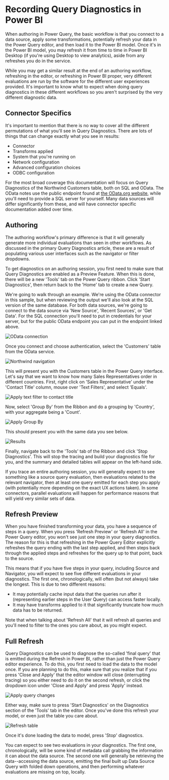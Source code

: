 # Recording Query Diagnostics in Power BI

When authoring in Power Query, the basic workflow is that you connect to a data source, apply some transformations, potentially refresh your data in the Power Query editor, and then load it to the Power BI model. Once it's in the Power BI model, you may refresh it from time to time in Power BI Desktop (if you're using Desktop to view analytics), aside from any refreshes you do in the service.

While you may get a similar result at the end of an authoring workflow, refreshing in the editor, or refreshing in Power BI proper, very different evaluations are run by the software for the different user experiences provided. It's important to know what to expect when doing query diagnostics in these different workflows so you aren't surprised by the very different diagnostic data.

## Connector Specifics

It's important to mention that there is no way to cover all the different permutations of what you'll see in Query Diagnostics. There are lots of things that can change exactly what you see in results:

* Connector
* Transforms applied
* System that you're running on
* Network configuration
* Advanced configuration choices
* ODBC configuration

For the most broad coverage this documentation will focus on Query Diagnostics of the Northwind Customers table, both on SQL and OData. The OData notes use the public endpoint found at [the OData.org website](https://services.odata.org/V4/Northwind/Northwind.svc/), while you'll need to provide a SQL server for yourself. Many data sources will differ significantly from these, and will have connector specific documentation added over time.

## Authoring

The authoring workflow's primary difference is that it will generally generate more individual evaluations than seen in other workflows. As discussed in the primary Query Diagnostics article, these are a result of populating various user interfaces such as the navigator or filter dropdowns.

To get diagnostics on an authoring session, you first need to make sure that Query Diagnostics are enabled as a Preview Feature. When this is done, there will be a new 'Tools' tab on the Power Query ribbon. Click 'Start Diagnostics', then return back to the 'Home' tab to create a new Query.

We're going to walk through an example. We're using the OData connector in this sample, but when reviewing the output we'll also look at the SQL version of the same database. For both data sources, we're going to connect to the data source via 'New Source', 'Recent Sources', or 'Get Data'. For the SQL connection you'll need to put in credentials for your server, but for the public OData endpoint you can put in the endpoint linked above.

![OData connection](images/diagnosticsodatanorthwind.png)

Once you connect and choose authentication, select the 'Customers' table from the OData service.

![Northwind navigation](images/diagnosticsodataselecttable.png)

This will present you with the Customers table in the Power Query interface. Let's say that we want to know how many Sales Representatives order in different countries. First, right click on 'Sales Representative' under the 'Contact Title' column, mouse over 'Text Filters', and select 'Equals'.

![Apply text filter to contact title](images/diagnosticsodatafilter.png)

Now, select 'Group By' from the Ribbon and do a grouping by 'Country', with your aggregate being a 'Count'.

![Apply Group By](images/diagnosticsodatagroupby.png)

This should present you with the same data you see below.

![Results](images/diagnosticsodataend.png)

Finally, navigate back to the 'Tools' tab of the Ribbon and click 'Stop Diagnostics'. This will stop the tracing and build your diagnostics file for you, and the summary and detailed tables will appear on the left-hand side.

If you trace an entire authoring session, you will generally expect to see something like a source query evaluation, then evaluations related to the relevant navigator, then at least one query emitted for each step you apply (with potentially more depending on the exact UX actions taken). In some connectors, parallel evaluations will happen for performance reasons that will yield very similar sets of data.

## Refresh Preview

When you have finished transforming your data, you have a sequence of steps in a query. When you press 'Refresh Preview' or 'Refresh All' in the Power Query editor, you won't see just one step in your query diagnostics. The reason for this is that refreshing in the Power Query Editor explicitly refreshes the query ending with the last step applied, and then steps back through the applied steps and refreshes for the query up to that point, back to the source.

This means that if you have five steps in your query, including Source and Navigator, you will expect to see five different evaluations in your diagnostics. The first one, chronologically, will often (but not always) take the longest. This is due to two different reasons:

* It may potentially cache input data that the queries run after it (representing earlier steps in the User Query) can access faster locally.
* It may have transforms applied to it that significantly truncate how much data has to be returned.

Note that when talking about 'Refresh All' that it will refresh all queries and you'll need to filter to the ones you care about, as you might expect.

## Full Refresh

Query Diagnostics can be used to diagnose the so-called 'final query' that is emitted during the Refresh in Power BI, rather than just the Power Query editor experience. To do this, you first need to load the data to the model once. If you are planning to do this, make sure that you realize that if you press 'Close and Apply' that the editor window will close (interrupting tracing) so you either need to do it on the second refresh, or click the dropdown icon under 'Close and Apply' and press 'Apply' instead.

![Apply query changes](images/diagnosticscloseandapply.png)

Either way, make sure to press 'Start Diagnostics' on the Diagnostics section of the 'Tools' tab in the editor. Once you've done this refresh your model, or even just the table you care about.

![Refresh table](images/diagnosticsrefresh.png)

Once it's done loading the data to model, press 'Stop' diagnostics.

You can expect to see two evaluations in your diagnostics. The first one, chronologically, will be some kind of metadata call grabbing the information it can about the data source. The second one will generally be retrieving the data--accessing the data source, emitting the final built up Data Source Query with folded down operations, and then performing whatever evaluations are missing on top, locally.
